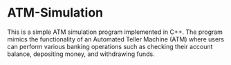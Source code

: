 # ATM-Simulation
This is a simple ATM simulation program implemented in C++. The program mimics the functionality of an Automated Teller Machine (ATM) where users can perform various banking operations such as checking their account balance, depositing money, and withdrawing funds.
